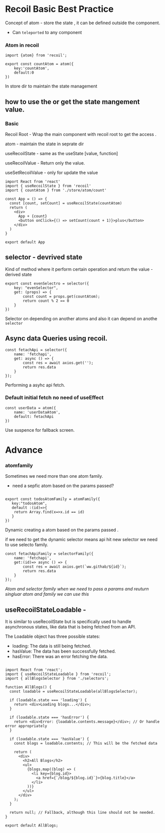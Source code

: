 # Recoil Basic Best Practice

Concept of atom  - store the state , it can be defined outside the component.

- Can `teleported` to any component 

###  Atom in recoil
```
import {atom} from 'recoil';

export const countAtom = atom({
    key:'countAtom', 
    default:0  
}) 
```

In store dir to maintain the state management

## how to use the or get the state mangement value.

### Basic

Recoil Root - Wrap the main component with recoil root to get the access .

atom - maintain the state in seprate dir

useRecoilState - same as the useState [value, function]

useRecoilValue - Return only the value.

useSetRecoilValue - only for update the value

```
import React from 'react'
import { useRecoilState } from 'recoil'
import { countAtom } from './store/atom/count'

const App = () => {
  const [count, setCount] = useRecoilState(countAtom)
  return (
    <div>
      App + {count}
      <button onClick={() => setCount(count + 1)}>plus</button>
    </div>
  )
}

export default App

```
## selector - devrived state

Kind of method where it perform certain operation and return the value - derived state

```
export const evenSelectro = selector({
    key: "evenSelector",
    get: (props) => {
        const count = props.get(countAtom);
        return count % 2 == 0 
    }
})
```
Selector on depending on another atoms and also it can depend on anothe `selector`


## Async data Queries using recoil.

```
const fetachApi = selector({
    name: 'fetchapi',
    get: async () => {
        const res = await axios.get('');
        return res.data
    }
});
```
Performing a asyhc api fetch.

### Default initial fetch no need of useEffect
```
const userData = atom({
    name: 'userDataAtom',
    default: fetachApi
})
```
Use suspence for fallback screen. 

# Advance

### atomfamily

Sometimes we need more than one atom family.

- need  a sepfic atom based on the params passed?

```

export const todosAtomFamily = atomFamily({
   key:"todosAtom",
   default :(id)=>{
    return Array.find(x=>x.id == id)
   }
})
```
Dynamic creating a atom based on the params passed .

if we need to get the dynamic selector means api hit new selector we need to use selecto family.

```
const fetachApiFamily = selectorFamily({
    name: 'fetchapi',
    get:(id)=> async () => {
        const res = await axios.get(`ww.githab/${id}`);
        return res.data
    }
});
```

*Atom and selector family when we need to pass a params and reuturn singluar atom and family we can use this*

## useRecoilStateLoadable - 

It is similar to useRecoilState but is specifically used to handle asynchronous states, like data that is being fetched from an API.

The Loadable object has three possible states:

- loading: The data is still being fetched.
- hasValue: The data has been successfully   fetched.
- hasError: There was an error fetching the data.

```

import React from 'react';
import { useRecoilStateLoadable } from 'recoil';
import { allBlogsSelector } from './selectors';

function AllBlogs() {
  const loadable = useRecoilStateLoadable(allBlogsSelector);

  if (loadable.state === 'loading') {
    return <div>Loading blogs...</div>;
  }

  if (loadable.state === 'hasError') {
    return <div>Error: {loadable.contents.message}</div>; // Or handle error appropriately
  }

  if (loadable.state === 'hasValue') {
    const blogs = loadable.contents; // This will be the fetched data

    return (
      <div>
        <h2>All Blogs</h2>
        <ul>
          {blogs.map((blog) => (
            <li key={blog.id}>
              <a href={`/blog/${blog.id}`}>{blog.title}</a>
            </li>
          ))}
        </ul>
      </div>
    );
  }

  return null; // Fallback, although this line should not be needed.
}

export default AllBlogs;
```